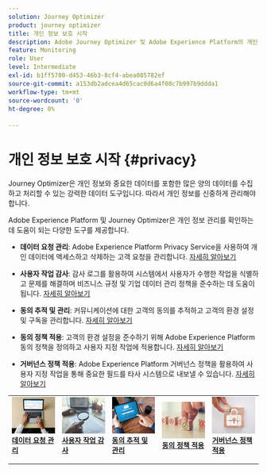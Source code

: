```yaml
---
solution: Journey Optimizer
product: journey optimizer
title: 개인 정보 보호 시작
description: Adobe Journey Optimizer 및 Adobe Experience Platform의 개인 정보에 대해 자세히 알아보십시오.
feature: Monitoring
role: User
level: Intermediate
exl-id: b1ff5780-d453-46b3-8cf4-abea085782ef
source-git-commit: a153db2adcea4d65cac0d6a4f08c7b997b9ddda1
workflow-type: tm+mt
source-wordcount: '0'
ht-degree: 0%

---
```


# 개인 정보 보호 시작 {#privacy}

Journey Optimizer은 개인 정보와 중요한 데이터를 포함한 많은 양의 데이터를 수집하고 처리할 수 있는 강력한 데이터 도구입니다. 따라서 개인 정보를 신중하게 관리해야 합니다.

Adobe Experience Platform 및 Journey Optimizer은 개인 정보 관리를 확인하는 데 도움이 되는 다양한 도구를 제공합니다.

* **데이터 요청 관리**: Adobe Experience Platform Privacy Service을 사용하여 개인 데이터에 액세스하고 삭제하는 고객 요청을 관리합니다. [자세히 알아보기](requests.md)

* **사용자 작업 감사**: 감사 로그를 활용하여 시스템에서 사용자가 수행한 작업을 식별하고 문제를 해결하며 비즈니스 규정 및 기업 데이터 관리 정책을 준수하는 데 도움이 됩니다. [자세히 알아보기](audit-logs.md)

* **동의 추적 및 관리**: 커뮤니케이션에 대한 고객의 동의를 추적하고 고객의 환경 설정 및 구독을 관리합니다. [자세히 알아보기](opt-out.md)

* **동의 정책 적용**: 고객의 환경 설정을 준수하기 위해 Adobe Experience Platform 동의 정책을 정의하고 사용자 지정 작업에 적용합니다. [자세히 알아보기](../action/consent.md)

* **거버넌스 정책 적용**: Adobe Experience Platform 거버넌스 정책을 활용하여 사용자 지정 작업을 통해 중요한 필드를 타사 시스템으로 내보낼 수 있습니다. [자세히 알아보기](../action/action-privacy.md)

<table style="table-layout:fixed"><tr style="border: 0;">
<td>
<a href="requests.md">
<img alt="리드" src="../assets/do-not-localize/privacy-request.jpeg">
</a>
<div><a href="requests.md"><strong>데이터 요청 관리</strong>
</div>
<p>
</td>
<td>
<a href="audit-logs.md">
<img alt="자주" src="../assets/do-not-localize/privacy-audit.jpeg">
</a>
<div>
<a href="audit-logs.md"><strong>사용자 작업 감사</strong></a>
</div>
<p></td>
<td>
<a href="opt-out.md">
<img alt="유효성 검사" src="../assets/do-not-localize/privacy-track-consent.jpeg">
</a>
<div>
<a href="opt-out.md"><strong>동의 추적 및 관리</strong></a>
</div>
<p>
</td>
<td>
<a href="../action/consent.md">
<img alt="유효성 검사" src="../assets/do-not-localize/privacy-consent-policies.jpeg">
</a>
<div>
<a href="../action/consent.md"><strong>동의 정책 적용</strong></a>
</div>
<p>
</td>
<td>
<a href="../action/action-privacy.md">
<img alt="유효성 검사" src="../assets/do-not-localize/privacy-governance.jpeg">
</a>
<div>
<a href="../action/action-privacy.md"><strong>거버넌스 정책 적용</strong></a>
</div>
<p>
</td>
</tr></table>
